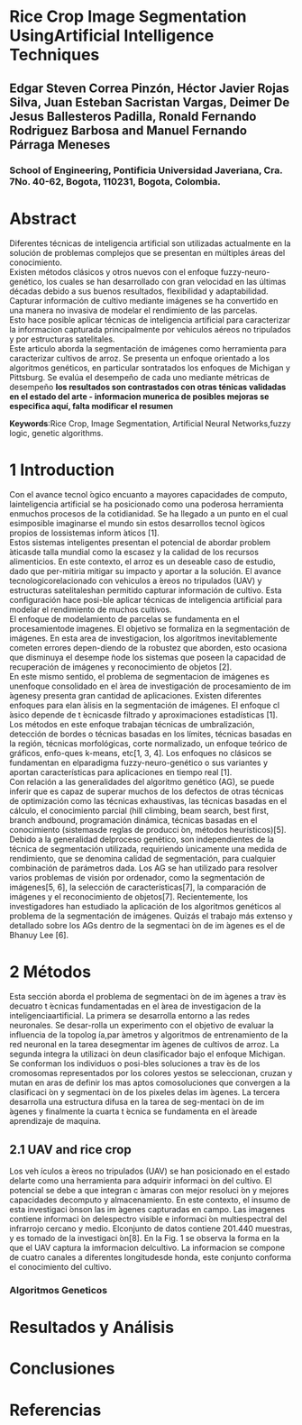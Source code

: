# Rice Crop Image Segmentation UsingArtificial Intelligence Techniques
## Edgar Steven Correa Pinzón, Héctor Javier Rojas Silva, Juan Esteban Sacristan Vargas, Deimer De Jesus Ballesteros Padilla, Ronald Fernando Rodriguez Barbosa and Manuel Fernando Párraga Meneses
### School of Engineering, Pontificia Universidad Javeriana, Cra. 7No. 40-62, Bogota, 110231, Bogota, Colombia.


# Abstract
Diferentes técnicas de inteligencia artificial son utilizadas actualmente en la solución de problemas complejos que se presentan en múltiples áreas del conocimiento.  
Existen métodos clásicos y otros nuevos con el enfoque fuzzy-neuro-genético, los cuales se han desarrollado con gran velocidad en las últimas décadas debido a sus buenos resultados, flexibilidad y adaptabilidad. 
Capturar información de cultivo mediante imágenes se ha convertido en una manera no invasiva de modelar el rendimiento de las parcelas.   
Esto hace posible aplicar técnicas de inteligencia artificial para caracterizar la informacion capturada principalmente por vehiculos aéreos no tripulados y por estructuras satelitales.  
Este articulo aborda la segmentación de imágenes como herramienta para caracterizar cultivos de arroz. Se presenta un enfoque orientado a los algoritmos genéticos, en particular sontratados los enfoques de Michigan y Pittsburg. Se evalúa el desempeño de cada uno mediante métricas de desempeño **los resultados son contrastados con otras ténicas validadas en el estado del arte - informacion munerica de posibles mejoras se especifica aquí, falta modificar el resumen**  

**Keywords**:Rice Crop, Image Segmentation, Artificial Neural Networks,fuzzy logic, genetic algorithms.  

# 1  Introduction  

Con  el  avance  tecnol ́ogico  encuanto  a  mayores  capacidades  de  computo,  lainteligencia  artificial  se  ha  posicionado  como  una  poderosa  herramienta  enmuchos  procesos  de  la  cotidianidad.  Se  ha  llegado  a  un  punto  en  el  cual  esimposible imaginarse el mundo sin estos desarrollos tecnol ́ogicos propios de lossistemas inform ́aticos [1].  
Estos sistemas inteligentes presentan el potencial de abordar problem ́aticasde  talla  mundial  como  la  escasez  y  la  calidad  de  los  recursos  alimenticios. En  este  contexto,  el  arroz  es  un  deseable  caso  de  estudio,  dado  que  per-mitiria  mitigar  su  impacto  y  aportar  a  la  solución.  El  avance  tecnologicorelacionado con vehiculos a ́ereos no tripulados (UAV) y estructuras satelitaleshan permitido capturar información de cultivo. Esta configuración hace posi-ble  aplicar  técnicas  de  inteligencia  artificial  para  modelar  el  rendimiento  de muchos cultivos.  
El enfoque de modelamiento de parcelas se fundamenta en el procesamientode imagenes. El objetivo se formaliza en la segmentación de imágenes. En esta area de investigacion, los algoritmos inevitablemente cometen errores depen-diendo de la robustez que aborden, esto ocasiona que disminuya el desempe ̃node  los  sistemas  que  poseen  la  capacidad  de  recuperación de imágenes y reconocimiento de objetos [2].  
En  este  mismo  sentido,  el problema  de  segmentacion  de  imágenes  es  unenfoque consolidado en el  ́area de investigación de procesamiento de im ́agenesy presenta gran cantidad de aplicaciones. Existen diferentes enfoques para elan ́alisis en la segmentación de imágenes. El enfoque cl ́asico depende de t ́ecnicasde filtrado y aproximaciones estadísticas [1].    
Los métodos en este enfoque trabajan técnicas de umbralización, detección de  bordes  o  técnicas  basadas  en  los  límites,  técnicas  basadas  en  la  región, técnicas morfológicas, corte normalizado, un enfoque teórico de gráficos, enfo-ques  k-means,  etc[1,  3,  4].  Los  enfoques  no  clásicos  se  fundamentan  en  elparadigma fuzzy-neuro-genético o sus variantes y aportan características para aplicaciones en tiempo real [1].  
Con  relación  a  las  generalidades  del  algoritmo  genético  (AG),  se  puede inferir  que  es  capaz  de  superar  muchos  de  los  defectos  de  otras  técnicas  de optimización como las técnicas exhaustivas, las técnicas basadas en el cálculo, el  conocimiento  parcial  (hill  climbing,  beam  search,  best  first,  branch  andbound, programación dinámica, técnicas basadas en el conocimiento (sistemasde reglas de producci ́on, métodos heurísticos)[5]. Debido a la generalidad delproceso genético, son independientes de la técnica de segmentación utilizada, requiriendo   ́unicamente  una  medida  de  rendimiento,  que  se  denomina  calidad  de  segmentación,  para  cualquier  combinación  de  parámetros  dada.  Los AG se han utilizado para resolver varios problemas de visión por ordenador, como la segmentación de imágenes[5, 6], la selección de características[7], la comparación  de  imágenes  y  el  reconocimiento  de  objetos[7].  Recientemente, los  investigadores  han  estudiado  la  aplicación  de  los  algoritmos  genéticos  al problema  de  la  segmentación  de  imágenes.  Quizás  el  trabajo  más  extenso  y detallado sobre los AGs dentro de la segmentaci ́on de im ́agenes es el de Bhanuy Lee [6].  


# 2 Métodos  

Esta  sección  aborda  el  problema  de  segmentaci ́on  de  im ́agenes  a  trav ́es  decuatro  t ́ecnicas  fundamentadas  en  el   ́area  de  investigacion de  la  inteligenciaartificial.  La  primera  se  desarrolla  entorno  a  las  redes  neuronales.  Se  desar-rolla un experimento con el objetivo de evaluar la influencia de la topolog ́ıa,par ́ametros y algoritmos de entrenamiento de la red neuronal en la tarea desegmentar im ́agenes de cultivos de arroz. La segunda integra la utilizaci ́on deun clasificador bajo el enfoque Michigan. Se conforman los individuos o posi-bles  soluciones  a  trav ́es  de  los  cromosomas  representados  por  los  colores  yestos  se  seleccionan,  cruzan  y  mutan  en  aras  de  definir  los  mas  aptos  comosoluciones  que  convergen  a  la  clasificaci ́on  y  segmentaci ́on  de  los  pixeles  delas im ́agenes. La tercera desarrolla una estructura difusa en la tarea de seg-mentaci ́on de im ́agenes y finalmente la cuarta t ́ecnica se fundamenta en el  ́areade aprendizaje de maquina.

## 2.1  UAV and rice crop

Los veh ́ıculos a ́ereos no tripulados (UAV) se han posicionado en el estado delarte como una herramienta para adquirir informaci ́on del cultivo. El potencial se debe a que integran c ́amaras con mejor resoluci ́on y mejores capacidades decomputo y almacenamiento. En este contexto, el insumo de esta investigaci ́onson las im ́agenes capturadas en campo. Las imagenes contiene informaci ́on delespectro visible e informaci ́on multiespectral del infrarrojo cercano y medio. Elconjunto de datos contiene 201.440 muestras, y es tomado de la investigaci ́on[8]. En la Fig. 1 se observa la forma en la que el UAV captura la imformacion delcultivo. La informacion se compone de cuatro canales a diferentes longitudesde honda, este conjunto conforma el conocimiento del cultivo.

### Algoritmos Geneticos


# Resultados y Análisis 

# Conclusiones


# Referencias

